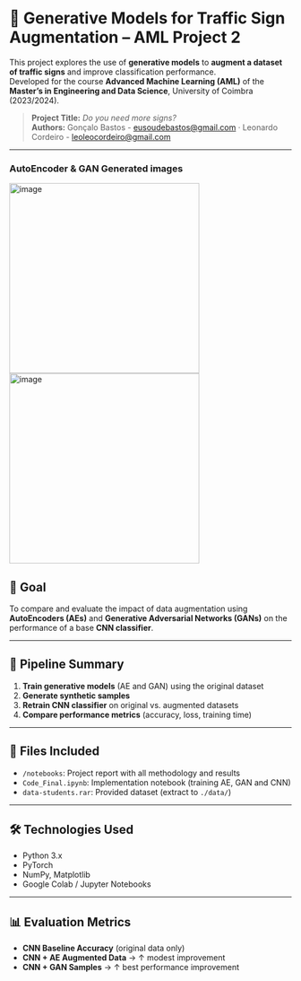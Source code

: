# 🧠 Generative Models for Traffic Sign Augmentation – AML Project 2

This project explores the use of **generative models** to **augment a dataset of traffic signs** and improve classification performance.  
Developed for the course **Advanced Machine Learning (AML)** of the **Master’s in Engineering and Data Science**, University of Coimbra (2023/2024).

> **Project Title:** *Do you need more signs?*  
> **Authors:** Gonçalo Bastos - eusoudebastos@gmail.com · Leonardo Cordeiro - leoleocordeiro@gmail.com

---

### AutoEncoder & GAN Generated images
<img width="339" alt="image" src="https://github.com/user-attachments/assets/62a82e11-4a41-4afa-9a98-7507464dbd84" />
<img width="339" alt="image" src="https://github.com/user-attachments/assets/e33c0d4c-ecaf-4df1-9507-59e4b76f1afd" />

## 🎯 Goal

To compare and evaluate the impact of data augmentation using **AutoEncoders (AEs)** and **Generative Adversarial Networks (GANs)** on the performance of a base **CNN classifier**.

---

## 🧪 Pipeline Summary

1. **Train generative models** (AE and GAN) using the original dataset
2. **Generate synthetic samples**
3. **Retrain CNN classifier** on original vs. augmented datasets
4. **Compare performance metrics** (accuracy, loss, training time)

---

## 📁 Files Included

- `/notebooks`: Project report with all methodology and results  
- `Code_Final.ipynb`: Implementation notebook (training AE, GAN and CNN)  
- `data-students.rar`: Provided dataset (extract to `./data/`)  

---

## 🛠️ Technologies Used

- Python 3.x
- PyTorch
- NumPy, Matplotlib
- Google Colab / Jupyter Notebooks

---

## 📊 Evaluation Metrics

- **CNN Baseline Accuracy** (original data only)
- **CNN + AE Augmented Data** → ↑ modest improvement  
- **CNN + GAN Samples** → ↑ best performance improvement

